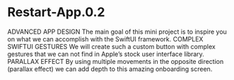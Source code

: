 # Restart-App.0.2
ADVANCED APP DESIGN The main goal of this mini project is to inspire you on what we can accomplish with the SwiftUI framework. COMPLEX SWIFTUI GESTURES We will create such a custom button with complex gestures that we can not find in Apple’s stock user interface library. PARALLAX EFFECT By using multiple movements in the opposite direction (parallax effect) we can add depth to this amazing onboarding screen.
